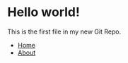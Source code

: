 <!DOCTYPE html>
<html>
<head>
<title>Hello World!</title>
</head>
<body>

<h1>Hello world!</h1>
<p>This is the first file in my new Git Repo.</p>

<ul>
  <li><a href="#home">Home</a></li>
  <li><a href="#about">About</a></li>
</ul>

</body>
</html>
